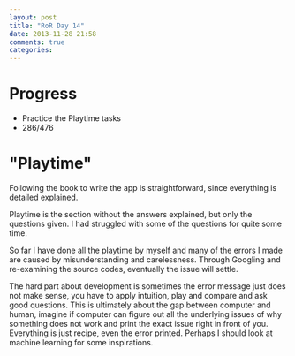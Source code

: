 ```yaml
---
layout: post
title: "RoR Day 14"
date: 2013-11-28 21:58
comments: true
categories: 
---
```


Progress
=
- Practice the Playtime tasks
- 286/476 

"Playtime"
=

Following the book to write the app is straightforward, since everything
is detailed explained. 

Playtime is the section without the answers explained, but only the questions given.
I had struggled with some of the questions for quite some time.

So far I have done all the playtime by myself and many of the errors I made are
caused by misunderstanding and carelessness. Through Googling and re-examining
the source codes, eventually the issue will settle.

The hard part about development is sometimes the error message just does not make
sense, you have to apply intuition, play and compare and ask good questions. This
is ultimately about the gap between computer and human, imagine if computer can
figure out all the underlying issues of why something does not work and print
the exact issue right in front of you. Everything is just recipe, even the error
printed. Perhaps I should look at machine learning for some inspirations.
